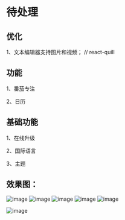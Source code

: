 # 待处理

## 优化

1、文本编辑器支持图片和视频； // react-quill

## 功能

1、番茄专注

2、日历

## 基础功能

1、在线升级

2、国际语言

3、主题

## 效果图：
![image](https://github.com/user-attachments/assets/ef492191-93b5-41ac-9c0b-dbb4a727e0ee)
![image](https://github.com/user-attachments/assets/a8aa9305-d292-4b17-bf63-0ecfe1d0feec)
![image](https://github.com/user-attachments/assets/a2e24d59-5c38-4e06-9add-41cbad28a470)
![image](https://github.com/user-attachments/assets/c67f7688-4c3d-4b90-a8a7-1cb93e8bc635)
![image](https://github.com/user-attachments/assets/c95b7d73-757f-4176-bc4a-f175a9f6c855)

![image](https://github.com/user-attachments/assets/64ba5282-98dc-47aa-b07d-5c0d2e7a92b5)
